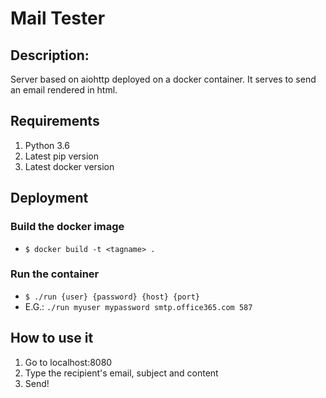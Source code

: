 # Mail Tester

## Description:
Server based on aiohttp deployed on a docker container.
It serves to send an email rendered in html.

## Requirements
  1. Python 3.6
  2. Latest pip version
  3. Latest docker version

## Deployment
### Build the docker image
  - `$ docker build -t <tagname> .`

### Run the container
  - `$ ./run {user} {password} {host} {port}`
  - E.G.: `./run myuser mypassword smtp.office365.com 587`

## How to use it
  1. Go to localhost:8080
  2. Type the recipient's email, subject and content
  3. Send!
